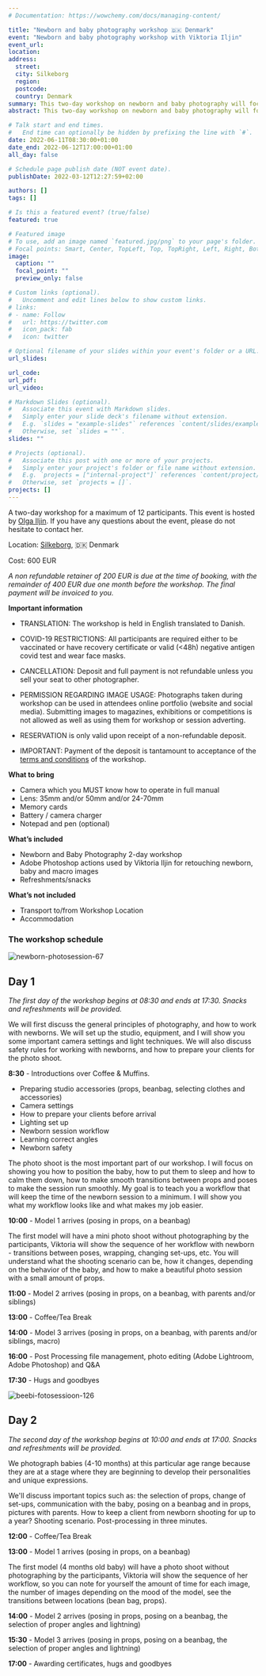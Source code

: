 ```yaml
---
# Documentation: https://wowchemy.com/docs/managing-content/

title: "Newborn and baby photography workshop 🇩🇰 Denmark"
event: "Newborn and baby photography workshop with Viktoria Iljin"
event_url:
location:
address:
  street:
  city: Silkeborg
  region:
  postcode:
  country: Denmark
summary: This two-day workshop on newborn and baby photography will focus on posing newborns, photographing babies, lighting, equipment and settings, shooting angles, wrapping, using props, editing workflows, and more. 
abstract: This two-day workshop on newborn and baby photography will focus on posing newborns, photographing babies, lighting, equipment and settings, shooting angles, wrapping, using props, editing workflows, and more. After the workshop, you will be able to plan photo sessions scenarios, perfect newborn poses, and be inspired with new ideas. You will learn how to make the most of an hour for a photo session of a baby up to one year old, with a variety of props. The workshop is suitable for both beginners and experienced photographers in this field.

# Talk start and end times.
#   End time can optionally be hidden by prefixing the line with `#`.
date: 2022-06-11T08:30:00+01:00
date_end: 2022-06-12T17:00:00+01:00
all_day: false

# Schedule page publish date (NOT event date).
publishDate: 2022-03-12T12:27:59+02:00

authors: []
tags: []

# Is this a featured event? (true/false)
featured: true

# Featured image
# To use, add an image named `featured.jpg/png` to your page's folder. 
# Focal points: Smart, Center, TopLeft, Top, TopRight, Left, Right, BottomLeft, Bottom, BottomRight.
image:
  caption: ""
  focal_point: ""
  preview_only: false

# Custom links (optional).
#   Uncomment and edit lines below to show custom links.
# links:
# - name: Follow
#   url: https://twitter.com
#   icon_pack: fab
#   icon: twitter

# Optional filename of your slides within your event's folder or a URL.
url_slides:

url_code:
url_pdf:
url_video:

# Markdown Slides (optional).
#   Associate this event with Markdown slides.
#   Simply enter your slide deck's filename without extension.
#   E.g. `slides = "example-slides"` references `content/slides/example-slides.md`.
#   Otherwise, set `slides = ""`.
slides: ""

# Projects (optional).
#   Associate this post with one or more of your projects.
#   Simply enter your project's folder or file name without extension.
#   E.g. `projects = ["internal-project"]` references `content/project/deep-learning/index.md`.
#   Otherwise, set `projects = []`.
projects: []
---
```

A two-day workshop for a maximum of 12 participants. This event is hosted by [Olga Iljin](https://www.instagram.com/newborn.iljin/). If you have any questions about the event, please do not hesitate to contact her.

Location: [Silkeborg](https://en.wikipedia.org/wiki/Silkeborg), 🇩🇰 Denmark

Cost: 600 EUR

_A non refundable retainer of 200 EUR is due at the time of booking, with the remainder of 400 EUR due one month before the workshop. The final payment will be invoiced to you._

**Important information**

- TRANSLATION: The workshop is held in English translated to Danish. 

- COVID-19 RESTRICTIONS: All participants are required either to be vaccinated or have recovery certificate or valid (<48h) negative antigen covid test and wear face masks. 

- CANCELLATION: Deposit and full payment is not refundable unless you sell your seat to other photographer.

- PERMISSION REGARDING IMAGE USAGE: Photographs taken during workshop can be used in attendees online portfolio (website and social media). Submitting images to magazines, exhibitions or competitions is not allowed as well as using them for workshop or session adverting.

- RESERVATION is only valid upon receipt of a non-refundable deposit.

- IMPORTANT: Payment of the deposit is tantamount to acceptance of the [terms and conditions](/en/workshops-tos/) of the workshop.

**What to bring**
- Camera which you MUST know how to operate in full manual 
- Lens: 35mm and/or 50mm and/or 24-70mm 
- Memory cards
- Battery / camera charger
- Notepad and pen (optional)

**What’s included**
- Newborn and Baby Photography 2-day workshop
- Adobe Photoshop actions used by Viktoria Iljin for retouching newborn, baby and macro images
- Refreshments/snacks

**What’s not included**
- Transport to/from Workshop Location
- Accommodation

### The workshop schedule

![newborn-photosession-67](https://www.lastefoto.ee/en/project/newborn/newborn-photosession-67.jpg)

## Day 1 

_The first day of the workshop begins at 08:30 and ends at 17:30. Snacks and refreshments will be provided._

We will first discuss the general principles of photography, and how to work with newborns. We will set up the studio, equipment, and I will show you some important camera settings and light techniques. We will also discuss safety rules for working with newborns, and how to prepare your clients for the photo shoot.

**8:30** - Introductions over Coffee & Muffins. 

- Preparing studio accessories (props, beanbag, selecting clothes and accessories)
- Camera settings
- How to prepare your clients before arrival
- Lighting set up
- Newborn session workflow
- Learning correct angles
- Newborn safety

The photo shoot is the most important part of our workshop. I will focus on showing you how to position the baby, how to put them to sleep and how to calm them down, how to make smooth transitions between props and poses to make the session run smoothly. My goal is to teach you a workflow that will keep the time of the newborn session to a minimum. I will show you what my workflow looks like and what makes my job easier. 

**10:00** - Model 1 arrives (posing in props, on a beanbag)

The first model will have a mini photo shoot without photographing by the participants, Viktoria will show the sequence of her workflow with newborn - transitions between poses, wrapping, changing set-ups, etc. You will understand what the shooting scenario can be, how it changes, depending on the behavior of the baby, and how to make a beautiful photo session with a small amount of props.

**11:00** - Model 2 arrives (posing in props, on a beanbag, with parents and/or siblings)

**13:00** - Coffee/Tea Break

**14:00** - Model 3 arrives (posing in props, on a beanbag, with parents and/or siblings, macro)

**16:00** - Post Processing file management, photo editing (Adobe Lightroom, Adobe Photoshop) and Q&A 

**17:30** - Hugs and goodbyes

![beebi-fotosessioon-126](https://www.lastefoto.ee/en/project/babies/beebi-fotosessioon-126.jpg)

## Day 2

_The second day of the workshop begins at 10:00 and ends at 17:00. Snacks and refreshments will be provided._

We photograph babies (4-10 months) at this particular age range because they are at a stage where they are beginning to develop their personalities and unique expressions.

We'll discuss important topics such as: the selection of props, change of set-ups, communication with the baby, posing on a beanbag and in props, pictures with parents. How to keep a client from newborn shooting for up to a year? Shooting scenario. Post-processing in three minutes.

**12:00** - Coffee/Tea Break

**13:00** - Model 1 arrives (posing in props, on a beanbag)

The first model (4 months old baby) will have a photo shoot without photographing by the participants, Viktoria will show the sequence of her workflow, so you can note for yourself the amount of time for each image, the number of images depending on the mood of the model, see the transitions between locations (bean bag, props).

**14:00** - Model 2 arrives (posing in props, posing on a beanbag, the selection of proper angles and lightning)

**15:30** - Model 3 arrives (posing in props, posing on a beanbag, the selection of proper angles and lightning)

**17:00** - Awarding certificates, hugs and goodbyes
